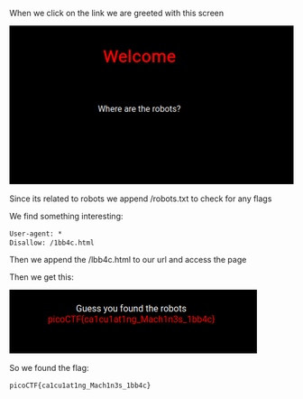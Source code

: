 
When we click on the link we are greeted with this screen

![Pasted image 20240814181034.png](../Images/Pasted%20image%2020240814181034.png)


Since its related to robots we append /robots.txt to check for any flags

We find something interesting:

```
User-agent: *
Disallow: /1bb4c.html
```

Then we append the /lbb4c.html to our url and access the page

Then we get this:

![Pasted image 20240814181158.png](../Images/Pasted%20image%2020240814181158.png)



So we found the flag:

```
picoCTF{ca1cu1at1ng_Mach1n3s_1bb4c}
```


